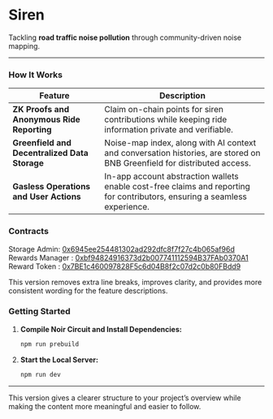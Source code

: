 # Siren

Tackling **road traffic noise pollution** through community-driven noise mapping.

---

### How It Works

| Feature                                       | Description                                                                                                                |
| --------------------------------------------- | -------------------------------------------------------------------------------------------------------------------------- |
| **ZK Proofs and Anonymous Ride Reporting**    | Claim on-chain points for siren contributions while keeping ride information private and verifiable.                       |
| **Greenfield and Decentralized Data Storage** | Noise-map index, along with AI context and conversation histories, are stored on BNB Greenfield for distributed access.    |
| **Gasless Operations and User Actions**       | In-app account abstraction wallets enable cost-free claims and reporting for contributors, ensuring a seamless experience. |

### Contracts

Storage Admin: [0x6945ee254481302ad292dfc8f7f27c4b065af96d](https://testnet.greenfieldscan.com/account/0x6945ee254481302ad292dfc8f7f27c4b065af96d)
Rewards Manager : [0xbf94824916373d2b007741112594B37FAb0370A1](https://testnet.bscscan.com/address/0xbf94824916373d2b007741112594B37FAb0370A1)
Reward Token : [0x7BE1c460097828F5c6d04B8f2c07d2c0b80FBdd9](https://testnet.bscscan.com/address/0x7BE1c460097828F5c6d04B8f2c07d2c0b80FBdd9)

This version removes extra line breaks, improves clarity, and provides more consistent wording for the feature descriptions.

### Getting Started

1. **Compile Noir Circuit and Install Dependencies:**

   ```bash
   npm run prebuild
   ```

2. **Start the Local Server:**

   ```bash
   npm run dev
   ```

---

This version gives a clearer structure to your project’s overview while making the content more meaningful and easier to follow.
